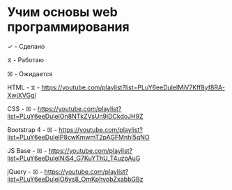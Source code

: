 # Учим основы web программирования
✓ - Сделано

⧖ - Работаю

☒ - Ожидается

HTML - ⧖ - https://youtube.com/playlist?list=PLuY6eeDuleIMjV7Kff8yf8RA-XwjXVGgl

CSS - ☒ - https://youtube.com/playlist?list=PLuY6eeDuleIOn8NTkZVsUn9jDCkdoJH9Z

Bootstrap 4 - ☒ - https://youtube.com/playlist?list=PLuY6eeDuleIP8cwKmwmT2pAGFMnhI5qNO

JS Base - ☒ - https://youtube.com/playlist?list=PLuY6eeDuleINjS4_G7KuYThU_T4uzpAuG

jQuery - ☒ - https://youtube.com/playlist?list=PLuY6eeDuleIO6ys8_OmKphvobZxabbGBz

